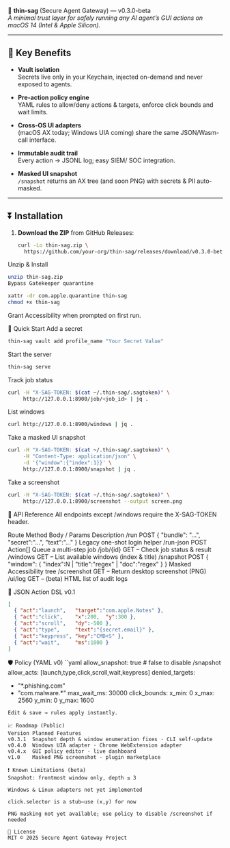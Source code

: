 🚪 **thin-sag** (Secure Agent Gateway) — v0.3.0-beta  
_A minimal trust layer for safely running any AI agent’s GUI actions on macOS 14 (Intel & Apple Silicon)._

---

## 🔑 Key Benefits

- **Vault isolation**  
  Secrets live only in your Keychain, injected on-demand and never exposed to agents.

- **Pre-action policy engine**  
  YAML rules to allow/deny actions & targets, enforce click bounds and wait limits.

- **Cross-OS UI adapters**  
  (macOS AX today; Windows UIA coming) share the same JSON/Wasm-call interface.

- **Immutable audit trail**  
  Every action → JSONL log; easy SIEM/ SOC integration.

- **Masked UI snapshot**  
  `/snapshot` returns an AX tree (and soon PNG) with secrets & PII auto-masked.

---

## ⏬ Installation

1. **Download the ZIP** from GitHub Releases:  
   ```bash
   curl -Lo thin-sag.zip \
     https://github.com/your-org/thin-sag/releases/download/v0.3.0-beta1/thin-sag-macos-v0.3.0-beta1.zip
    ```
Unzip & Install

```bash
unzip thin-sag.zip
Bypass Gatekeeper quarantine
```

```bash
xattr -dr com.apple.quarantine thin-sag
chmod +x thin-sag
```
Grant Accessibility when prompted on first run.

🚀 Quick Start
Add a secret

```bash
thin-sag vault add profile_name "Your Secret Value"
```
Start the server

```bash
thin-sag serve
```
Track job status

```bash
curl -H "X-SAG-TOKEN: $(cat ~/.thin-sag/.sagtoken)" \
     http://127.0.0.1:8900/job/<job_id> | jq .
```
List windows

```bash
curl http://127.0.0.1:8900/windows | jq .
```
Take a masked UI snapshot

```bash
curl -H "X-SAG-TOKEN: $(cat ~/.thin-sag/.sagtoken)" \
     -H "Content-Type: application/json" \
     -d '{"window":{"index":1}}' \
     http://127.0.0.1:8900/snapshot | jq .
```
Take a screenshot

```bash
curl -H "X-SAG-TOKEN: $(cat ~/.thin-sag/.sagtoken)" \
     http://127.0.0.1:8900/screenshot --output screen.png
```
📡 API Reference
All endpoints except /windows require the X-SAG-TOKEN header.

Route	Method	Body / Params	Description
/run	POST	{ "bundle": "...", "secret":"...", "text":"..." }	Legacy one-shot login helper
/run-json	POST	Action[]	Queue a multi-step job
/job/{id}	GET	–	Check job status & result
/windows	GET	–	List available windows (index & title)
/snapshot	POST	{ "window": { "index":N | "title":"regex" | "doc":"regex" } }	Masked Accessibility tree
/screenshot	GET	–	Return desktop screenshot (PNG)
/ui/log	GET	–	(beta) HTML list of audit logs

🔧 JSON Action DSL v0.1
```json
[
  { "act":"launch",   "target":"com.apple.Notes" },
  { "act":"click",    "x":200,  "y":300 },
  { "act":"scroll",   "dy":-500 },
  { "act":"type",     "text":"{secret.email}" },
  { "act":"keypress", "key":"CMD+S" },
  { "act":"wait",     "ms":1000 }
]
```
🛡️ Policy (YAML v0)
``yaml
allow_snapshot: true            # false to disable /snapshot
allow_acts:     [launch,type,click,scroll,wait,keypress]
denied_targets:
  - "*.phishing.com"
  - "com.malware.*"
max_wait_ms:    30000
click_bounds:
  x_min: 0
  x_max: 2560
  y_min: 0
  y_max: 1600
```
Edit & save → rules apply instantly.

📈 Roadmap (Public)
Version	Planned Features
v0.3.1	Snapshot depth & window enumeration fixes · CLI self-update
v0.4.0	Windows UIA adapter · Chrome WebExtension adapter
v0.4.x	GUI policy editor · live dashboard
v1.0	Masked PNG screenshot · plugin marketplace

❗ Known Limitations (beta)
Snapshot: frontmost window only, depth ≤ 3

Windows & Linux adapters not yet implemented

click.selector is a stub—use (x,y) for now

PNG masking not yet available; use policy to disable /screenshot if needed

📄 License
MIT © 2025 Secure Agent Gateway Project